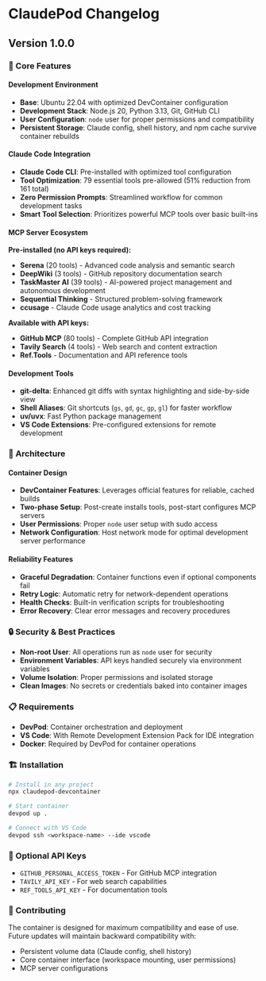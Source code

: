 # ClaudePod Changelog

## Version 1.0.0

### 🚀 Core Features

#### Development Environment
- **Base**: Ubuntu 22.04 with optimized DevContainer configuration
- **Development Stack**: Node.js 20, Python 3.13, Git, GitHub CLI
- **User Configuration**: `node` user for proper permissions and compatibility
- **Persistent Storage**: Claude config, shell history, and npm cache survive container rebuilds

#### Claude Code Integration
- **Claude Code CLI**: Pre-installed with optimized tool configuration
- **Tool Optimization**: 79 essential tools pre-allowed (51% reduction from 161 total)
- **Zero Permission Prompts**: Streamlined workflow for common development tasks
- **Smart Tool Selection**: Prioritizes powerful MCP tools over basic built-ins

#### MCP Server Ecosystem
**Pre-installed (no API keys required):**
- **Serena** (20 tools) - Advanced code analysis and semantic search
- **DeepWiki** (3 tools) - GitHub repository documentation search
- **TaskMaster AI** (39 tools) - AI-powered project management and autonomous development
- **Sequential Thinking** - Structured problem-solving framework
- **ccusage** - Claude Code usage analytics and cost tracking

**Available with API keys:**
- **GitHub MCP** (80 tools) - Complete GitHub API integration
- **Tavily Search** (4 tools) - Web search and content extraction
- **Ref.Tools** - Documentation and API reference tools

#### Development Tools
- **git-delta**: Enhanced git diffs with syntax highlighting and side-by-side view
- **Shell Aliases**: Git shortcuts (`gs`, `gd`, `gc`, `gp`, `gl`) for faster workflow
- **uv/uvx**: Fast Python package management
- **VS Code Extensions**: Pre-configured extensions for remote development

### 🔧 Architecture

#### Container Design
- **DevContainer Features**: Leverages official features for reliable, cached builds
- **Two-phase Setup**: Post-create installs tools, post-start configures MCP servers
- **User Permissions**: Proper `node` user setup with sudo access
- **Network Configuration**: Host network mode for optimal development server performance

#### Reliability Features
- **Graceful Degradation**: Container functions even if optional components fail
- **Retry Logic**: Automatic retry for network-dependent operations
- **Health Checks**: Built-in verification scripts for troubleshooting
- **Error Recovery**: Clear error messages and recovery procedures

### 🔒 Security & Best Practices
- **Non-root User**: All operations run as `node` user for security
- **Environment Variables**: API keys handled securely via environment variables
- **Volume Isolation**: Proper permissions and isolated storage
- **Clean Images**: No secrets or credentials baked into container images

### 📋 Requirements
- **DevPod**: Container orchestration and deployment
- **VS Code**: With Remote Development Extension Pack for IDE integration
- **Docker**: Required by DevPod for container operations

### 🏗️ Installation
```bash
# Install in any project
npx claudepod-devcontainer

# Start container
devpod up .

# Connect with VS Code
devpod ssh <workspace-name> --ide vscode
```

### 🔑 Optional API Keys
- `GITHUB_PERSONAL_ACCESS_TOKEN` - For GitHub MCP integration
- `TAVILY_API_KEY` - For web search capabilities
- `REF_TOOLS_API_KEY` - For documentation tools

### 🤝 Contributing
The container is designed for maximum compatibility and ease of use. Future updates will maintain backward compatibility with:
- Persistent volume data (Claude config, shell history)
- Core container interface (workspace mounting, user permissions)  
- MCP server configurations